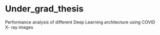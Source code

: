 # Under_grad_thesis
Performance analysis of different Deep  Learning architecture using COVID X- ray images
